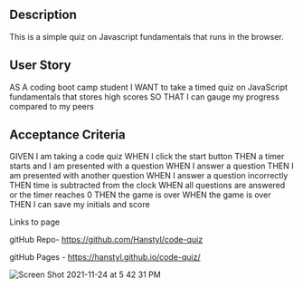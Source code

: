 ## Description
This is a simple quiz on Javascript fundamentals that runs in the browser. 

## User Story
AS A coding boot camp student
I WANT to take a timed quiz on JavaScript fundamentals that stores high scores
SO THAT I can gauge my progress compared to my peers

## Acceptance Criteria
GIVEN I am taking a code quiz
WHEN I click the start button
THEN a timer starts and I am presented with a question
WHEN I answer a question
THEN I am presented with another question
WHEN I answer a question incorrectly
THEN time is subtracted from the clock
WHEN all questions are answered or the timer reaches 0
THEN the game is over
WHEN the game is over
THEN I can save my initials and score

Links to page

gitHub Repo- https://github.com/Hanstyl/code-quiz

gitHub Pages - https://hanstyl.github.io/code-quiz/

![Screen Shot 2021-11-24 at 5 42 31 PM](https://user-images.githubusercontent.com/79775889/143331200-b04ad570-b8c8-4237-9c6d-4c9872905c9b.png)
